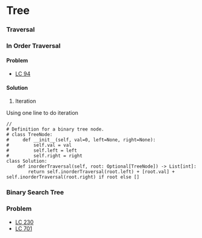 # Tree

### Traversal

### In Order Traversal&#x20;

#### Problem

* [LC 94](by-number/50-100.md#94-binary-tree-inorder-traversal)

#### Solution

1. Iteration

Using one line to do iteration

```
//
# Definition for a binary tree node.
# class TreeNode:
#     def __init__(self, val=0, left=None, right=None):
#         self.val = val
#         self.left = left
#         self.right = right
class Solution:
    def inorderTraversal(self, root: Optional[TreeNode]) -> List[int]:
        return self.inorderTraversal(root.left) + [root.val] + self.inorderTraversal(root.right) if root else []
```



### Binary Search Tree

### Problem

* [LC 230 ](by-number/200-250.md#230-kth-smallest-element-in-a-bst)
* [LC 701](by-number/700-750.md#701-insert-into-a-binary-search-tree)

